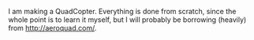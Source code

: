 I am making a QuadCopter. Everything is done from scratch, since the whole point is to learn it myself, but I will probably be borrowing (heavily) from http://aeroquad.com/.
